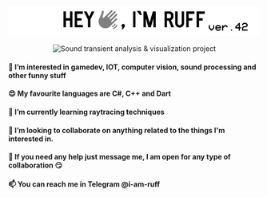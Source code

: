 <!-- <h1 align="center">Hey 👋, I'm Ruff, version 42</h1> -->
<p align="center">
    <picture>
      <source media="(prefers-color-scheme: dark)" srcset="https://github.com/FurC0de/FurC0de/blob/a8bc83d176fd522304926a3755b6edfde7997488/greeting-dark.png">
      <source media="(prefers-color-scheme: light)" srcset="https://github.com/FurC0de/FurC0de/blob/a8bc83d176fd522304926a3755b6edfde7997488/greeting-light.png">
      <img alt="It's me, Mario!" src="https://github.com/FurC0de/FurC0de/blob/a8bc83d176fd522304926a3755b6edfde7997488/greeting-light.png">
    </picture>
</p>
<p align="center">
    <img width="280" src="steps_1d1s.gif" alt="Sound transient analysis & visualization project">
</p>


#### 👀 I’m interested in gamedev, IOT, computer vision, sound processing and other funny stuff
#### 😍 My favourite languages are C#, C++ and Dart
#### 🌱 I’m currently learning raytracing techniques
#### 💞️ I’m looking to collaborate on anything related to the things I'm interested in. 
#### 🤙 If you need any help just message me, I am open for any type of collaboration 😏
#### 📫 You can reach me in Telegram @i-am-ruff

<!---
FurC0de/FurC0de is a ✨ special ✨ repository because its `README.md` (this file) appears on your GitHub profile.
You can click the Preview link to take a look at your changes.
--->

